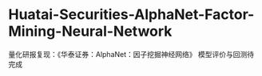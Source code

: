 # Huatai-Securities-AlphaNet-Factor-Mining-Neural-Network
量化研报复现：《华泰证券：AlphaNet：因子挖掘神经网络》
模型评价与回测待完成
